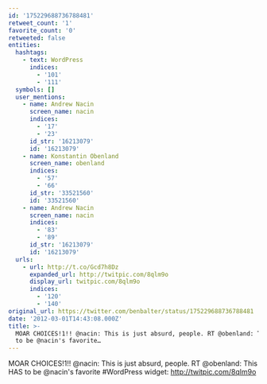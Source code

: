 ```yaml
---
id: '175229688736788481'
retweet_count: '1'
favorite_count: '0'
retweeted: false
entities:
  hashtags:
    - text: WordPress
      indices:
        - '101'
        - '111'
  symbols: []
  user_mentions:
    - name: Andrew Nacin
      screen_name: nacin
      indices:
        - '17'
        - '23'
      id_str: '16213079'
      id: '16213079'
    - name: Konstantin Obenland
      screen_name: obenland
      indices:
        - '57'
        - '66'
      id_str: '33521560'
      id: '33521560'
    - name: Andrew Nacin
      screen_name: nacin
      indices:
        - '83'
        - '89'
      id_str: '16213079'
      id: '16213079'
  urls:
    - url: http://t.co/Gcd7h8Dz
      expanded_url: http://twitpic.com/8qlm9o
      display_url: twitpic.com/8qlm9o
      indices:
        - '120'
        - '140'
original_url: https://twitter.com/benbalter/status/175229688736788481
date: '2012-03-01T14:43:08.000Z'
title: >-
  MOAR CHOICES!1!! @nacin: This is just absurd, people. RT @obenland: This HAS
  to be @nacin's favorite…
---
```


MOAR CHOICES!1!! @nacin: This is just absurd, people. RT @obenland: This HAS to be @nacin's favorite #WordPress widget: http://twitpic.com/8qlm9o
